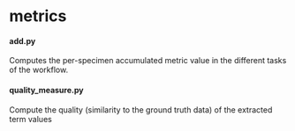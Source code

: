 # metrics

#### add&#46;py
Computes the per-specimen accumulated metric value in the different tasks of the workflow.

#### quality_measure&#46;py
Compute the quality (similarity to the ground truth data) of the extracted term values

